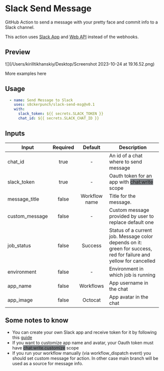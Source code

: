 # Slack Send Message

GitHub Action to send a message with your pretty face and commit info to a Slack channel. 

This action uses [Slack App](https://api.slack.com/start/apps) and [Web API](https://api.slack.com/web) instead of the webhooks.

## Preview
![](/Users/kirilltikhanskiy/Desktop/Screenshot 2023-10-24 at 19.16.52.png)

More examples here

## Usage
```yaml
  - name: Send Message to Slack
    uses: s8ckerpunch/slack-send-msg@v0.1
    with:
      slack_token: ${{ secrets.SLACK_TOKEN }}
      chat_id: ${{ secrets.SLACK_CHAT_ID }}
```

## Inputs

| Input          | Required |    Default    | Description                                                                                                       |
|----------------|:--------:|:-------------:|-------------------------------------------------------------------------------------------------------------------|
| chat_id        |   true   |       -       | An id of a chat where to send message                                                                             |
| slack_token    |   true   |       -       | Oauth token for an app with <span style="background-color:#818589">chat:write</span> scope                        |
| message_title  |  false   | Workflow name | Title for the message.                                                                                            |
| custom_message |  false   |       -       | Custom message provided by user to replace default one                                                            |
| job_status     |  false   |    Success    | Status of a current job. Message color depends on it: green for success, red for failure and yellow for cancelled |
| environment    |  false   |       -       | Environment in which job is running                                                                               |
| app_name       |  false   |   Workflows   | App username in the chat                                                                                          |
| app_image      |  false   |    Octocat    | App avatar in the chat                                                                                            |


## Some notes to know

- You can create your own Slack app and receive token for it by following this [guide](https://api.slack.com/start/quickstart)
- If you want to customize app name and avatar, your Oauth token must have <span style="background-color:#818589">chat:write.customize</span> scope
- If you run your workflow manually (via workflow_dispatch event) you should set custom message for action.
In other case main branch will be used as a source for message info. 
